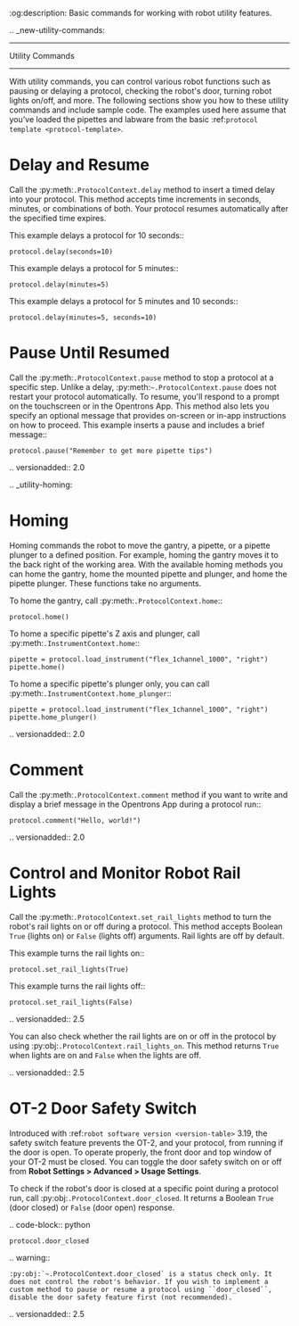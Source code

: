 :og:description: Basic commands for working with robot utility features.

.. _new-utility-commands:

****************
Utility Commands
****************

With utility commands, you can control various robot functions such as pausing or delaying a protocol, checking the robot's door, turning robot lights on/off, and more. The following sections show you how to these utility commands and include sample code. The examples used here assume that you’ve loaded the pipettes and labware from the basic :ref:`protocol template <protocol-template>`.

Delay and Resume
================

Call the :py:meth:`.ProtocolContext.delay` method to insert a timed delay into your protocol. This method accepts time increments in seconds, minutes, or combinations of both. Your protocol resumes automatically after the specified time expires.

This example delays a protocol for 10 seconds::

    protocol.delay(seconds=10)

This example delays a protocol for 5 minutes::

    protocol.delay(minutes=5)

This example delays a protocol for 5 minutes and 10 seconds::

    protocol.delay(minutes=5, seconds=10)

Pause Until Resumed
===================

Call the :py:meth:`.ProtocolContext.pause` method to stop a protocol at a specific step. Unlike a delay, :py:meth:`~.ProtocolContext.pause` does not restart your protocol automatically. To resume, you'll respond to a prompt on the touchscreen or in the Opentrons App. This method also lets you specify an optional message that provides on-screen or in-app instructions on how to proceed. This example inserts a pause and includes a brief message::

    protocol.pause("Remember to get more pipette tips")

.. versionadded:: 2.0

.. _utility-homing:

Homing
======

Homing commands the robot to move the gantry, a pipette, or a pipette plunger to a defined position. For example, homing the gantry moves it to the back right of the working area. With the available homing methods you can home the gantry, home the mounted pipette and plunger, and home the pipette plunger. These functions take no arguments.

To home the gantry, call :py:meth:`.ProtocolContext.home`::

    protocol.home()

To home a specific pipette's Z axis and plunger, call :py:meth:`.InstrumentContext.home`::

    pipette = protocol.load_instrument("flex_1channel_1000", "right")
    pipette.home()

To home a specific pipette's plunger only, you can call :py:meth:`.InstrumentContext.home_plunger`::

    pipette = protocol.load_instrument("flex_1channel_1000", "right")
    pipette.home_plunger()

.. versionadded:: 2.0

Comment
=======

Call the :py:meth:`.ProtocolContext.comment` method if you want to write and display a brief message in the Opentrons App during a protocol run::

    protocol.comment("Hello, world!")

.. versionadded:: 2.0

Control and Monitor Robot Rail Lights
=====================================

Call the :py:meth:`.ProtocolContext.set_rail_lights` method to turn the robot's rail lights on or off during a protocol. This method accepts Boolean ``True`` (lights on) or ``False`` (lights off) arguments. Rail lights are off by default.

This example turns the rail lights on::

    protocol.set_rail_lights(True)

This example turns the rail lights off::

    protocol.set_rail_lights(False)

.. versionadded:: 2.5

You can also check whether the rail lights are on or off in the protocol by using :py:obj:`.ProtocolContext.rail_lights_on`. This method returns ``True`` when lights are on and ``False`` when the lights are off.

.. versionadded:: 2.5

OT-2 Door Safety Switch
=======================

Introduced with :ref:`robot software version <version-table>` 3.19, the safety switch feature prevents the OT-2, and your protocol, from running if the door is open. To operate properly, the front door and top window of your OT-2 must be closed. You can toggle the door safety switch on or off from **Robot Settings > Advanced > Usage Settings**.

To check if the robot's door is closed at a specific point during a protocol run, call :py:obj:`.ProtocolContext.door_closed`. It returns a Boolean ``True`` (door closed) or ``False`` (door open) response.

.. code-block:: python

    protocol.door_closed

.. warning::

    :py:obj:`~.ProtocolContext.door_closed` is a status check only. It does not control the robot's behavior. If you wish to implement a custom method to pause or resume a protocol using ``door_closed``, disable the door safety feature first (not recommended).

.. versionadded:: 2.5

